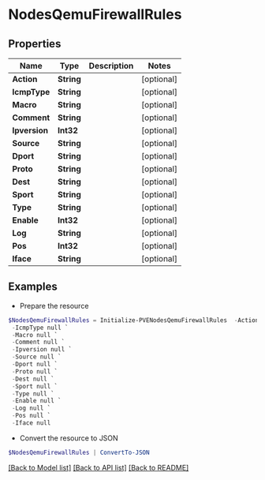# NodesQemuFirewallRules
## Properties

Name | Type | Description | Notes
------------ | ------------- | ------------- | -------------
**Action** | **String** |  | [optional] 
**IcmpType** | **String** |  | [optional] 
**Macro** | **String** |  | [optional] 
**Comment** | **String** |  | [optional] 
**Ipversion** | **Int32** |  | [optional] 
**Source** | **String** |  | [optional] 
**Dport** | **String** |  | [optional] 
**Proto** | **String** |  | [optional] 
**Dest** | **String** |  | [optional] 
**Sport** | **String** |  | [optional] 
**Type** | **String** |  | [optional] 
**Enable** | **Int32** |  | [optional] 
**Log** | **String** |  | [optional] 
**Pos** | **Int32** |  | [optional] 
**Iface** | **String** |  | [optional] 

## Examples

- Prepare the resource
```powershell
$NodesQemuFirewallRules = Initialize-PVENodesQemuFirewallRules  -Action null `
 -IcmpType null `
 -Macro null `
 -Comment null `
 -Ipversion null `
 -Source null `
 -Dport null `
 -Proto null `
 -Dest null `
 -Sport null `
 -Type null `
 -Enable null `
 -Log null `
 -Pos null `
 -Iface null
```

- Convert the resource to JSON
```powershell
$NodesQemuFirewallRules | ConvertTo-JSON
```

[[Back to Model list]](../README.md#documentation-for-models) [[Back to API list]](../README.md#documentation-for-api-endpoints) [[Back to README]](../README.md)

